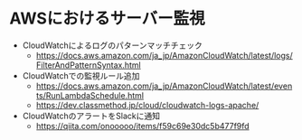 # AWSにおけるサーバー監視

* CloudWatchによるログのパターンマッチチェック
  * https://docs.aws.amazon.com/ja_jp/AmazonCloudWatch/latest/logs/FilterAndPatternSyntax.html
* CloudWatchでの監視ルール追加
  * https://docs.aws.amazon.com/ja_jp/AmazonCloudWatch/latest/events/RunLambdaSchedule.html
  * https://dev.classmethod.jp/cloud/cloudwatch-logs-apache/
* CloudWatchのアラートをSlackに通知
  * https://qiita.com/onooooo/items/f59c69e30dc5b477f9fd
